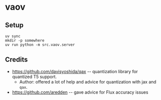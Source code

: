 # vaov

## Setup
```
uv sync
mkdir -p somewhere
uv run python -m src.vaov.server
```

## Credits
 * https://github.com/davisyoshida/qax -- quantization library for quantized T5 support.
    * Author: offered a lot of help and advice for quantization with jax and `qax`.
 * https://github.com/aredden -- gave advice for Flux accuracy issues